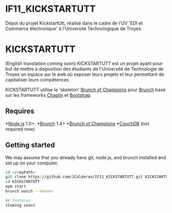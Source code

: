 IF11_KICKSTARTUTT
=================

Dépot du projet KickstartUtt, réalisé dans le cadre de l'UV 'EDI et Commerce électronique' à l'Université Technologique de Troyes.

# KICKSTARTUTT
(English translation coming soon)
KICKSTARTUTT est un projet ayant pour but de mettre à disposition des étudiants de l'Université de Technologie de Troyes un espace sur le web où exposer leurs projets et leur permettant de capitaliser leurs compétences.

KICKSTARTUTT utilise le 'skeleton' [Brunch of Champions](https://github.com/simple10/brunch-of-champions) pour [Brunch](http://brunch.io) basé sur les frameworks [Chaplin](https://github.com/chaplinjs/chaplin) et [Bootstrap](http://twitter.github.com/bootstrap).

## Requires
*[Node.js](http://nodejs.org) 1.0+.
*[Brunch](http://brunch.io) 1.4+
*[Brunch of Champions](https://github.com/simple10/brunch-of-champions)
*[CouchDB](http://couchdb.apache.org) (not required now)

## Getting started

We may assume that you already have git, node.js, and brunch installed and set up on your computer.
```bash
cd ~/<myPath>
git clone https://github.com/JCalderan/IF11_KICKSTARTUTT.git KICKSTARTUTT
cd KICKSTARTUTT
npm start
brunch watch --server

## Features
(Coming soon)

